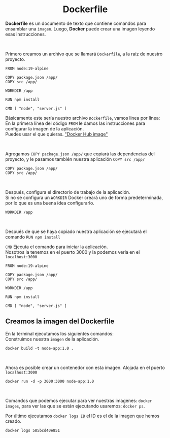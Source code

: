 <div align="center">
    <h1>Dockerfile</h1>
</div>

**Dockerfile** es un documento de texto que contiene comandos para ensamblar una `imagen`.
Luego, **Docker** puede crear una imagen leyendo esas instrucciones.

<br>

Primero creamos un archivo que se llamará `Dockerfile`, a la raiz de nuestro proyecto. 


```
FROM node:19-alpine

COPY package.json /app/
COPY src /app/

WORKDIR /app

RUN npm install 

CMD [ "node", "server.js" ]
```
Básicamente este sería nuestro archivo `Dockerfile`, vamos linea por linea: 
<br>
En la primera línea del código `FROM` le damos las instrucciones para configurar la imagen de la aplicación. <br> 
Puedes usar el que quieras. ["Docker Hub image"](https://hub.docker.com/_/node/)

<br>

Agregamos `COPY package.json /app/` que copiará las dependencias del proyecto, y le pasamos también nuestra aplicación  `COPY src /app/` 

```
COPY package.json /app/
COPY src /app/
```
<br>

Después, configura el directorio de trabajo de la aplicación.<br>
Si no se configura un `WORKDIR` Docker creará uno de forma predeterminada, por lo que es una buena idea configurarlo.
<br> 

```
WORKDIR /app
```

<br>

Después de que se haya copiado nuestra aplicación se ejecutará el comando `RUN npm install` 

`CMD` Ejecuta el comando para iniciar la aplicación. <br>
Nosotros la tenemos en el puerto 3000 y la podemos verla en el `localhost:3000` <br>

```
FROM node:19-alpine

COPY package.json /app/
COPY src /app/

WORKDIR /app

RUN npm install 

CMD [ "node", "server.js" ]

```

## Creamos la imagen del Dockerfile

En la terminal ejecutamos los siguientes comandos: <br>
Construimos nuestra `imagen` de la aplicación.

```
docker build -t node-app:1.0 .
```
 <br> 
 
 Ahora es posible crear un contenedor con esta imagen. Alojada en el puerto `localhost:3000`
 ```
docker run -d -p 3000:3000 node-app:1.0
```
<br>

Comandos que podemos ejecutar para ver nuestras imagenes: `docker images`, para ver las que se están ejecutando usaremos: `docker ps`. 
<br>

Por último ejecutamos `docker logs ID` el ID es el de la imagen que hemos creado.

```
docker logs 585bcd40e851
```
